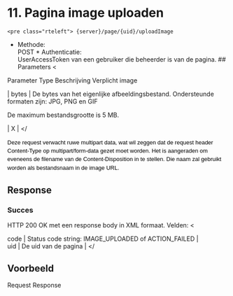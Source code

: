 ---
---
 <a id="11" name="11"></a>11. Pagina image uploaden
===================================================

 
    <pre class="rteleft"> {server}/page/{uid}/uploadImage 

 * Methode:   
 POST  * Authenticatie:   
 UserAccessToken van een gebruiker die beheerder is van de pagina. ## Parameters <


<th scope="col"> Parameter</th> <th scope="col"> Type</th> <th scope="col"> Beschrijving</th> <th scope="col"> Verplicht</th> </thead><tbody>
image

  |   bytes |  De bytes van het eigenlijke afbeeldingsbestand. Ondersteunde formaten zijn: JPG, PNG en GIF

De maximum bestandsgrootte is 5 MB.

  |   X |  </tbody></


  
<span style="color: rgb(0, 0, 0); font-family: Arial, sans-serif; font-size: 13px; line-height: 19.1875px;">Deze request verwacht ruwe multipart data, wat wil zeggen dat de request header Content-Type op multipart/form-data gezet moet worden. Het is aangeraden om eveneens de filename van de Content-Disposition in te stellen. Die naam zal gebruikt worden als bestandsnaam in de image URL.</span>  
## Response
 ### Succes
 HTTP 200 OK met een response body in XML formaat. Velden: <


 code |   Status code string: IMAGE\_UPLOADED of ACTION\_FAILED |  
 uid |   De uid van de pagina |  </tbody></


## Voorbeeld 

Request
Response

